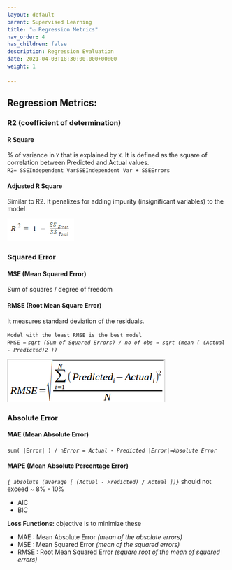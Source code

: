 ```yaml
---
layout: default
parent: Supervised Learning
title: "☑️ Regression Metrics"
nav_order: 4
has_children: false
description: Regression Evaluation
date: 2021-04-03T18:30:00.000+00:00
weight: 1

---
```

## Regression Metrics:

### R2 (coefficient of determination)

#### R Square 

% of variance in `Y` that is explained by `X`. It is defined as the square of correlation between Predicted and Actual values.  
`R2= SSEIndependent VarSSEIndependent Var + SSEErrors`

#### Adjusted R Square

Similar to R2. It penalizes for adding impurity (insignificant variables) to the model

![r2.png](https://github.com/do2blehelix/the-ml-handbook/blob/master/static/images/evaluation/r2.png?raw=true)  

### Squared Error

#### MSE (Mean Squared Error)

Sum of squares / degree of freedom

#### RMSE (Root Mean Square Error) 

It measures standard deviation of the residuals.

`Model with the least RMSE is the best model`  
`RMSE =`  _`sqrt (Sum of Squared Errors) / no of obs = sqrt (mean ( (Actual - Predicted)2 ))`_

![rmse.png](https://github.com/do2blehelix/the-ml-handbook/blob/master/static/images/evaluation/rmse.png?raw=true)

### Absolute Error

#### MAE (Mean Absolute Error)

 `sum( |Error| ) / n`_`Error = Actual - Predicted |Error|=Absolute Error`_

#### MAPE (Mean Absolute Percentage Error)

_`{ absolute (average [ (Actual - Predicted) / Actual ])}`_ should not exceed \~ 8% - 10%

* AIC
* BIC

**Loss Functions:** objective is to minimize these

* MAE : Mean Absolute Error _(mean of the absolute errors)_
* MSE : Mean Squared Error _(mean of the squared errors)_
* RMSE : Root Mean Squared Error _(square root of the mean of squared errors)_